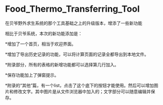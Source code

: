 # Food_Thermo_Transferring_Tool
在贝爷野外求生系统的那个工具基础之上的升级版本，增添了一些新功能

相比于贝爷系统，本次的新功能添加是：

*增加了一个首页，相当于欢迎界面。

*增加了导出历史记录的功能，可以将计算页面的记录全都导出到本地文件。

*附录部分，所有的表格的新增功能都可以选择第几行加入。

*保存功能加上了弹窗提示。

*附录的“其他”篇，有一个list，点击了这个底下的按钮才能使用。然后可以增加图片和修改文字。其中图片是从文件浏览器中加入的；文字部分可以随意编辑并保存。
